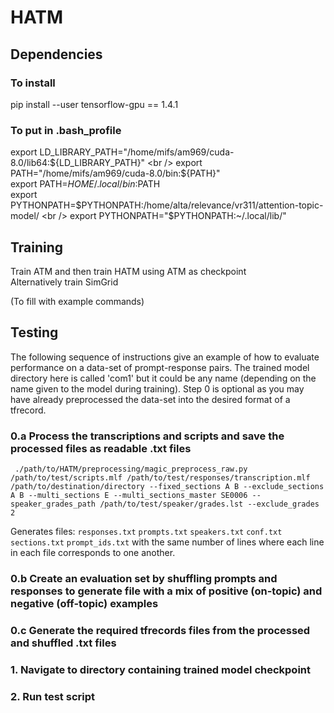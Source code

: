# HATM

## Dependencies

### To install
pip install --user tensorflow-gpu == 1.4.1

### To put in .bash_profile
export LD_LIBRARY_PATH="/home/mifs/am969/cuda-8.0/lib64:${LD_LIBRARY_PATH}" <br />
export PATH="/home/mifs/am969/cuda-8.0/bin:${PATH}" <br />
export PATH=$HOME/.local/bin:$PATH <br />
export PYTHONPATH=$PYTHONPATH:/home/alta/relevance/vr311/attention-topic-model/ <br />
export PYTHONPATH="$PYTHONPATH:~/.local/lib/" <br />

## Training

Train ATM and then train HATM using ATM as checkpoint <br />
Alternatively train SimGrid <br />

(To fill with example commands)

## Testing

The following sequence of instructions give an example of how to evaluate performance on a data-set of prompt-response pairs.
The trained model directory here is called 'com1' but it could be any name (depending on the name given to the model during training).
Step 0 is optional as you may have already preprocessed the data-set into the desired format of a tfrecord.

### 0.a Process the transcriptions and scripts and save the processed files as readable .txt files

```
 ./path/to/HATM/preprocessing/magic_preprocess_raw.py /path/to/test/scripts.mlf /path/to/test/responses/transcription.mlf /path/to/destination/directory --fixed_sections A B --exclude_sections A B --multi_sections E --multi_sections_master SE0006 --speaker_grades_path /path/to/test/speaker/grades.lst --exclude_grades 2
```
Generates files:
`responses.txt` `prompts.txt` `speakers.txt` `conf.txt` `sections.txt` `prompt_ids.txt`
with the same number of lines where each line in each file corresponds to one another.

### 0.b Create an evaluation set by shuffling prompts and responses to generate file with a mix of positive (on-topic) and negative (off-topic) examples

### 0.c Generate the required tfrecords files from the processed and shuffled .txt files

### 1. Navigate to directory containing trained model checkpoint

### 2. Run test script

